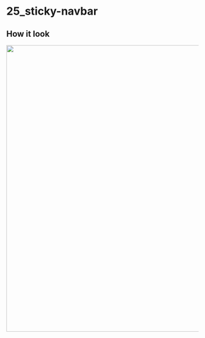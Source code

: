 # 25_sticky-navbar

## How it look
<img align="center" width="750" src="https://media.giphy.com/media/0IRnSbgrxYE5LwML2E/giphy.gif">


